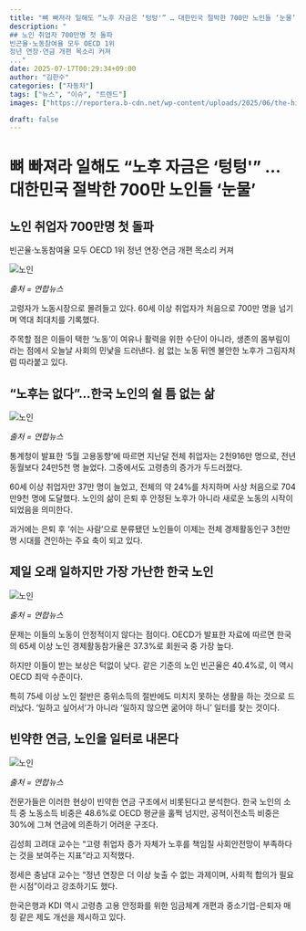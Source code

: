 ```yaml
---
title: "뼈 빠져라 일해도 “노후 자금은 ‘텅텅'” … 대한민국 절박한 700만 노인들 ‘눈물’"
description: "
## 노인 취업자 700만명 첫 돌파
빈곤율·노동참여율 모두 OECD 1위
정년 연장·연금 개편 목소리 커져
..."
date: 2025-07-17T00:29:34+09:00
author: "김한수"
categories: ["자동차"]
tags: ["뉴스", "이슈", "트렌드"]
images: ["https://reportera.b-cdn.net/wp-content/uploads/2025/06/the-highest-number-of-senior-citizens-employed-1024x576.jpg"]

draft: false
---
```


# 뼈 빠져라 일해도 “노후 자금은 ‘텅텅'” … 대한민국 절박한 700만 노인들 ‘눈물’


## 노인 취업자 700만명 첫 돌파
빈곤율·노동참여율 모두 OECD 1위
정년 연장·연금 개편 목소리 커져


![노인](https://reportera.b-cdn.net/wp-content/uploads/2025/06/the-highest-number-of-senior-citizens-employed-1024x576.jpg)

*출처 = 연합뉴스*

고령자가 노동시장으로 몰려들고 있다. 60세 이상 취업자가 처음으로 700만 명을 넘기며 역대 최대치를 기록했다.

주목할 점은 이들이 택한 ‘노동’이 여유나 활력을 위한 수단이 아니라, 생존의 몸부림이라는 점에서 오늘날 사회의 민낯을 드러낸다. 쉼 없는 노동 뒤엔 불안한 노후가 그림자처럼 따라붙고 있다.


## “노후는 없다”…한국 노인의 쉴 틈 없는 삶


![노인](https://reportera.b-cdn.net/wp-content/uploads/2025/06/노인-노동-1024x681.jpg)

*출처 = 연합뉴스*

통계청이 발표한 ‘5월 고용동향’에 따르면 지난달 전체 취업자는 2천916만 명으로, 전년 동월보다 24만5천 명 늘었다. 그중에서도 고령층의 증가가 두드러졌다.

60세 이상 취업자만 37만 명이 늘었고, 전체의 약 24%를 차지하며 사상 처음으로 704만9천 명에 도달했다. 노인의 삶이 은퇴 후 안정된 노후가 아니라 새로운 노동의 시작이 되었음을 의미한다.

과거에는 은퇴 후 ‘쉬는 사람’으로 분류됐던 노인들이 이제는 전체 경제활동인구 3천만 명 시대를 견인하는 주요 축이 되고 있다.


## 제일 오래 일하지만 가장 가난한 한국 노인


![노인](https://reportera.b-cdn.net/wp-content/uploads/2025/06/노인-2-1024x684.jpg)

*출처 = 연합뉴스*

문제는 이들의 노동이 안정적이지 않다는 점이다. OECD가 발표한 자료에 따르면 한국의 65세 이상 노인 경제활동참가율은 37.3%로 회원국 중 가장 높다.

하지만 이들이 받는 보상은 턱없이 낮다. 같은 기준의 노인 빈곤율은 40.4%로, 이 역시 OECD 최악 수준이다.

특히 75세 이상 노인 절반은 중위소득의 절반에도 미치지 못하는 생활을 하는 것으로 드러났다. ‘일하고 싶어서’가 아니라 ‘일하지 않으면 굶어야 하니’ 일터를 찾는 것이다.


## 빈약한 연금, 노인을 일터로 내몬다


![노인](https://reportera.b-cdn.net/wp-content/uploads/2025/06/노인-연금-1024x575.jpg)

*출처 = 연합뉴스*

전문가들은 이러한 현상이 빈약한 연금 구조에서 비롯된다고 분석한다. 한국 노인의 소득 중 노동소득 비중은 48.6%로 OECD 평균을 훌쩍 넘지만, 공적이전소득 비중은 30%에 그쳐 연금에 의존하기 어려운 구조다.

김성희 고려대 교수는 “고령 취업자 증가 자체가 노후를 책임질 사회안전망이 부족하다는 것을 보여주는 지표”라고 지적했다.

정세은 충남대 교수는 “정년 연장은 더 이상 늦출 수 없는 과제이며, 사회적 합의가 필요한 시점”이라고 강조하기도 했다.

한국은행과 KDI 역시 고령층 고용 안정화를 위한 임금체계 개편과 중소기업-은퇴자 매칭 같은 제도 개선을 제시하고 있다.
